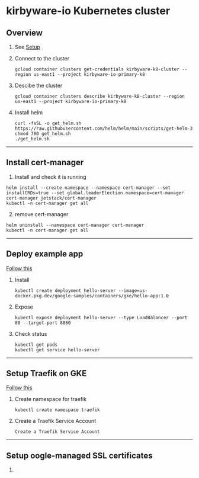 # kirbyware-io Kubernetes cluster

##  Overview
1. See [Setup](https://cloud.google.com/kubernetes-engine/docs/how-to/creating-an-autopilot-cluster#gcloud_2)

2. Connect to the cluster
   ```
   gcloud container clusters get-credentials kirbyware-k8-cluster --region us-east1 --project kirbyware-io-primary-k8
   ```

3. Descibe the cluster
   ```
   gcloud container clusters describe kirbyware-k8-cluster --region us-east1 --project kirbyware-io-primary-k8
   ```

4. Install helm
   ```
   curl -fsSL -o get_helm.sh https://raw.githubusercontent.com/helm/helm/main/scripts/get-helm-3
   chmod 700 get_helm.sh
   ./get_helm.sh
   ```

----

## Install cert-manager

1. Install and check it is running
```
helm install --create-namespace --namespace cert-manager --set installCRDs=true --set global.leaderElection.namespace=cert-manager cert-manager jetstack/cert-manager
kubectl -n cert-manager get all
```

2. remove cert-manager
```
helm uninstall --namespace cert-manager cert-manager 
kubectl -n cert-manager get all
```

----

## Deploy example app

[Follow this](https://cloud.google.com/kubernetes-engine/docs/deploy-app-cluster)

1. Install
   ```
   kubectl create deployment hello-server --image=us-docker.pkg.dev/google-samples/containers/gke/hello-app:1.0
   ```

2. Expose
   ```
   kubectl expose deployment hello-server --type LoadBalancer --port 80 --target-port 8080
   ```

3. Check status
   ```
   kubectl get pods
   kubectl get service hello-server
   ```

----

## Setup Traefik on GKE

[Follow this](https://admintuts.net/server-admin/how-to-deploy-traefik-to-google-kubernetes-engine/)

1. Create namespace for traefik

   ```
   kubectl create namespace traefik
   ```

2. Create a Traefik Service Account

   ```
   Create a Traefik Service Account
   ```



---



## Setup oogle-managed SSL certificates

1. 
